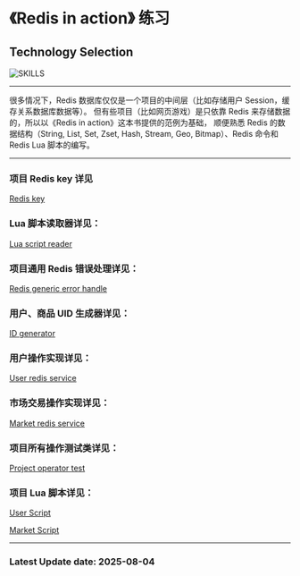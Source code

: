 # 《Redis in action》 练习

## Technology Selection

![SKILLS](https://skillicons.dev/icons?i=redis,spring,lua)

---

很多情况下，Redis 数据库仅仅是一个项目的中间层（比如存储用户 Session，缓存关系数据库数据等）。
但有些项目（比如网页游戏）是只依靠 Redis 来存储数据的，所以以《Redis in action》这本书提供的范例为基础，
顺便熟悉 Redis 的数据结构（String, List, Set, Zset, Hash, Stream, Geo, Bitmap）、Redis 命令和 Redis Lua 脚本的编写。

---

### 项目 Redis key 详见
[Redis key](https://github.com/JesseZ332623/item-market/blob/main/src/main/java/com/example/jesse/item_market/utils/KeyConcat.java)

### Lua 脚本读取器详见：
[Lua script reader](https://github.com/JesseZ332623/item-market/blob/main/src/main/java/com/example/jesse/item_market/utils/LuaScriptReader.java)

### 项目通用 Redis 错误处理详见：
[Redis generic error handle](https://github.com/JesseZ332623/item-market/blob/main/src/main/java/com/example/jesse/item_market/errorhandle/RedisErrorHandle.java)

### 用户、商品 UID 生成器详见：
[ID generator](https://github.com/JesseZ332623/item-market/blob/main/src/main/java/com/example/jesse/item_market/utils/UUIDGenerator.java)

### 用户操作实现详见：
[User redis service](https://github.com/JesseZ332623/item-market/blob/main/src/main/java/com/example/jesse/item_market/user/impl/UserRedisServiceImpl.java)

### 市场交易操作实现详见：
[Market redis service](https://github.com/JesseZ332623/item-market/blob/main/src/main/java/com/example/jesse/item_market/market/impl/MarketServiceImpl.java)

### 项目所有操作测试类详见：
[Project operator test](https://github.com/JesseZ332623/item-market/blob/main/src/test/java/com/example/jesse/item_market/ProjectOperatorTest.java)

### 项目 Lua 脚本详见：
[User Script](https://github.com/JesseZ332623/item-market/tree/main/src/main/resources/lua-script/user-operator)

[Market Script](https://github.com/JesseZ332623/item-market/tree/main/src/main/resources/lua-script/market-operator)

---

### Latest Update date: 2025-08-04